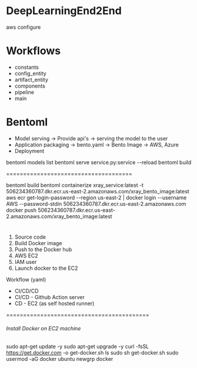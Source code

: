 # DeepLearningEnd2End

aws configure


# Workflows

- constants
- config_entity
- artifact_entity
- components
- pipeline
- main

# Bentoml
- Model serving  -> Provide api's -> serving the model to the user
- Application packaging  -> bento.yaml -> Bento Image -> AWS, Azure
- Deployment


bentoml models list
bentoml serve service.py:service --reload
bentoml build

=====================================

bentoml build
bentoml containerize xray_service:latest -t 506234360787.dkr.ecr.us-east-2.amazonaws.com/xray_bento_image:latest
aws ecr get-login-password --region us-east-2 | docker login --username AWS --password-stdin 506234360787.dkr.ecr.us-east-2.amazonaws.com
docker push 506234360787.dkr.ecr.us-east-2.amazonaws.com/xray_bento_image:latest

# ######################################################################

1. Source code
2. Build Docker image
3. Push to the Docker hub
4. AWS EC2
5. IAM user
6. Launch docker to the EC2

Workflow (yaml)
- CI/CD/CD
- CI/CD - Github Action server
- CD - EC2 (as self hosted runner)

==========================================

###### Install Docker on EC2 machine #########

sudo apt-get update -y
sudo apt-get upgrade -y
curl -fsSL https://get.docker.com -o get-docker.sh
ls
sudo sh get-docker.sh
sudo usermod -aG docker ubuntu
newgrp docker